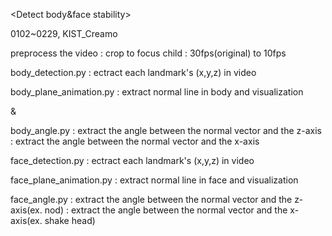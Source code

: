 <Detect body&face stability>

0102~0229, KIST_Creamo 

preprocess the video
: crop to focus child
: 30fps(original) to 10fps

body_detection.py
: ectract each landmark's (x,y,z) in video

body_plane_animation.py
: extract normal line in body and visualization

&

body_angle.py
: extract the angle between the normal vector and the z-axis
: extract the angle between the normal vector and the x-axis

face_detection.py
: ectract each landmark's (x,y,z) in video

face_plane_animation.py
: extract normal line in face and visualization

face_angle.py
: extract the angle between the normal vector and the z-axis(ex. nod)
: extract the angle between the normal vector and the x-axis(ex. shake head)
